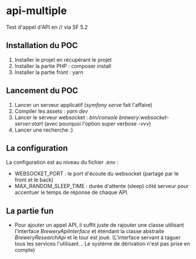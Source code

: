 # api-multiple
Test d'appel d'API en // via SF 5.2 

## Installation du POC
1. Installer le projet en récupérant le projet 
2. Installer la partie PHP : composer install
3. Installer la partie front : yarn 

## Lancement du POC
1. Lancer un serveur applicatif (*symfony serve* fait l'affaire)
2. Compiler les assets : *yarn dev*
3. Lancer le serveur websocket : *bin/console brewery:websocket-server:start* (avec pourquoi l'option super verbose *-vvv*)
4. Lancer une recherche :)

## La configuration
La configuration est au niveau du fichier .env : 
* WEBSOCKET_PORT : le port d'écoute du websocket (partagé par le front et le back)
* MAX_RANDOM_SLEEP_TIME : durée d'attente (sleep) côté serveur pour accentuer le temps de réponse de chaque API.

## La partie fun
* Pour ajouter un appel API, il suffit juste de rajouter une classe utilisant l'interface *BreweryApiInterface* et étendant la classe abstraite *BreweryResearchApi* et le tour est joué.
(L'interface servant à taguer tous les services l'utilisant... Le système de dérivation n'est pas prise en compte)  
